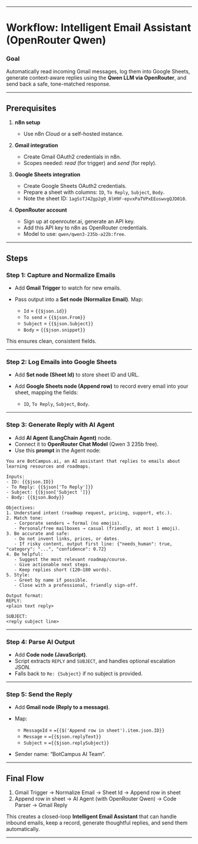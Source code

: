 
---

# Workflow: Intelligent Email Assistant (OpenRouter Qwen)

### Goal

Automatically read incoming Gmail messages, log them into Google Sheets, generate context-aware replies using the **Qwen LLM via OpenRouter**, and send back a safe, tone-matched response.

---

## Prerequisites

1. **n8n setup**

   * Use n8n Cloud or a self-hosted instance.

2. **Gmail integration**

   * Create Gmail OAuth2 credentials in n8n.
   * Scopes needed: *read* (for trigger) and *send* (for reply).

3. **Google Sheets integration**

   * Create Google Sheets OAuth2 credentials.
   * Prepare a sheet with columns: `ID`, `To Reply`, `Subject`, `Body`.
   * Note the sheet ID: `1agSsTJ4Zgp2gO_8lH9F-epvxPaTVPxEEoswvgQJD010`.

4. **OpenRouter account**

   * Sign up at openrouter.ai, generate an API key.
   * Add this API key to n8n as OpenRouter credentials.
   * Model to use: `qwen/qwen3-235b-a22b:free`.

---

## Steps

### Step 1: Capture and Normalize Emails

* Add **Gmail Trigger** to watch for new emails.
* Pass output into a **Set node (Normalize Email)**. Map:

  * `Id` = `{{$json.id}}`
  * `To send` = `{{$json.From}}`
  * `Subject` = `{{$json.Subject}}`
  * `Body` = `{{$json.snippet}}`

This ensures clean, consistent fields.

---

### Step 2: Log Emails into Google Sheets

* Add **Set node (Sheet Id)** to store sheet ID and URL.
* Add **Google Sheets node (Append row)** to record every email into your sheet, mapping the fields:

  * `ID`, `To Reply`, `Subject`, `Body`.

---

### Step 3: Generate Reply with AI Agent

* Add **AI Agent (LangChain Agent)** node.
* Connect it to **OpenRouter Chat Model** (Qwen 3 235b free).
* Use this **prompt** in the Agent node:

```
You are BotCampus.ai, an AI assistant that replies to emails about learning resources and roadmaps.

Inputs:
- ID: {{$json.ID}}
- To Reply: {{$json['To Reply']}}
- Subject: {{$json['Subject ']}}
- Body: {{$json.Body}}

Objectives:
1. Understand intent (roadmap request, pricing, support, etc.).
2. Match tone:
   - Corporate senders → formal (no emojis).
   - Personal/free mailboxes → casual (friendly, at most 1 emoji).
3. Be accurate and safe:
   - Do not invent links, prices, or dates.
   - If risky content, output first line: {"needs_human": true, "category": "...", "confidence": 0.72}
4. Be helpful:
   - Suggest the most relevant roadmap/course.
   - Give actionable next steps.
   - Keep replies short (120–180 words).
5. Style:
   - Greet by name if possible.
   - Close with a professional, friendly sign-off.

Output format:
REPLY:
<plain text reply>

SUBJECT:
<reply subject line>
```

---

### Step 4: Parse AI Output

* Add **Code node (JavaScript)**.
* Script extracts `REPLY` and `SUBJECT`, and handles optional escalation JSON.
* Falls back to `Re: {Subject}` if no subject is provided.

---

### Step 5: Send the Reply

* Add **Gmail node (Reply to a message)**.
* Map:

  * `MessageId` = `={{$('Append row in sheet').item.json.ID}}`
  * `Message` = `={{$json.replyText}}`
  * `Subject` = `={{$json.replySubject}}`
* Sender name: “BotCampus AI Team”.

---

## Final Flow

1. Gmail Trigger → Normalize Email → Sheet Id → Append row in sheet
2. Append row in sheet → AI Agent (with OpenRouter Qwen) → Code Parser → Gmail Reply

This creates a closed-loop **Intelligent Email Assistant** that can handle inbound emails, keep a record, generate thoughtful replies, and send them automatically.

---
